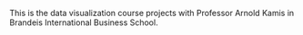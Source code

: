 This is the data visualization course projects with Professor Arnold Kamis in Brandeis International Business School.
